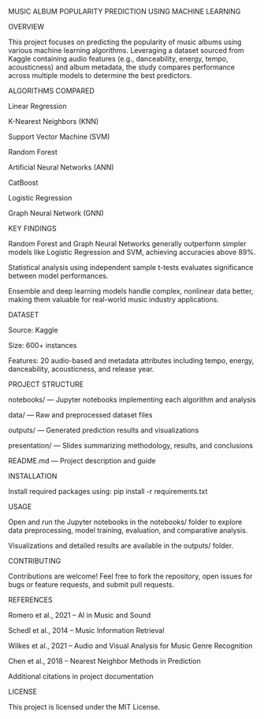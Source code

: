 MUSIC ALBUM POPULARITY PREDICTION USING MACHINE LEARNING

OVERVIEW

This project focuses on predicting the popularity of music albums using various machine learning algorithms. Leveraging a dataset sourced from Kaggle containing audio features (e.g., danceability, energy, tempo, acousticness) and album metadata, the study compares performance across multiple models to determine the best predictors.

ALGORITHMS COMPARED

Linear Regression

K-Nearest Neighbors (KNN)

Support Vector Machine (SVM)

Random Forest

Artificial Neural Networks (ANN)

CatBoost

Logistic Regression

Graph Neural Network (GNN)

KEY FINDINGS

Random Forest and Graph Neural Networks generally outperform simpler models like Logistic Regression and SVM, achieving accuracies above 89%.

Statistical analysis using independent sample t-tests evaluates significance between model performances.

Ensemble and deep learning models handle complex, nonlinear data better, making them valuable for real-world music industry applications.

DATASET

Source: Kaggle

Size: 600+ instances

Features: 20 audio-based and metadata attributes including tempo, energy, danceability, acousticness, and release year.

PROJECT STRUCTURE

notebooks/ — Jupyter notebooks implementing each algorithm and analysis

data/ — Raw and preprocessed dataset files

outputs/ — Generated prediction results and visualizations

presentation/ — Slides summarizing methodology, results, and conclusions

README.md — Project description and guide

INSTALLATION

Install required packages using:
pip install -r requirements.txt

USAGE

Open and run the Jupyter notebooks in the notebooks/ folder to explore data preprocessing, model training, evaluation, and comparative analysis.

Visualizations and detailed results are available in the outputs/ folder.

CONTRIBUTING

Contributions are welcome! Feel free to fork the repository, open issues for bugs or feature requests, and submit pull requests.

REFERENCES

Romero et al., 2021 – AI in Music and Sound

Schedl et al., 2014 – Music Information Retrieval

Wilkes et al., 2021 – Audio and Visual Analysis for Music Genre Recognition

Chen et al., 2018 – Nearest Neighbor Methods in Prediction

Additional citations in project documentation

LICENSE

This project is licensed under the MIT License.
